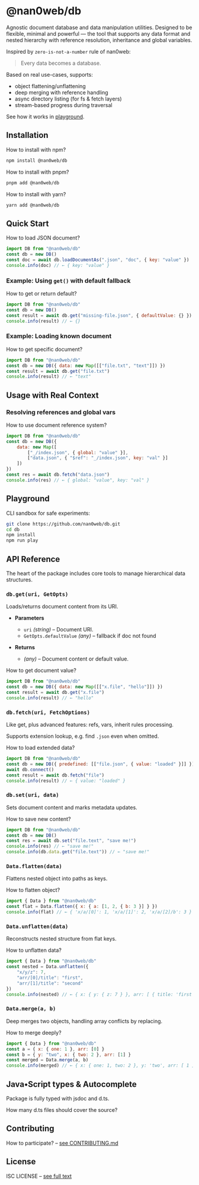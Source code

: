 # @nan0web/db

<!-- %PACKAGE_STATUS% -->

Agnostic document database and data manipulation utilities. Designed to be
flexible, minimal and powerful — the tool that supports any data format and
nested hierarchy with reference resolution, inheritance and global variables.

Inspired by `zero-is-not-a-number` rule of nan0web:
> Every data becomes a database.

Based on real use-cases, supports:
- object flattening/unflattening
- deep merging with reference handling
- async directory listing (for fs & fetch layers)
- stream-based progress during traversal

See how it works in [playground](#playground).

## Installation

How to install with npm?
```bash
npm install @nan0web/db
```

How to install with pnpm?
```bash
pnpm add @nan0web/db
```

How to install with yarn?
```bash
yarn add @nan0web/db
```

## Quick Start

How to load JSON document?
```js
import DB from "@nan0web/db"
const db = new DB()
const doc = await db.loadDocumentAs(".json", "doc", { key: "value" })
console.info(doc) // ← { key: "value" }
```
### Example: Using `get()` with default fallback

How to get or return default?
```js
import DB from "@nan0web/db"
const db = new DB()
const result = await db.get("missing-file.json", { defaultValue: {} })
console.info(result) // ← {}
```
### Example: Loading known document

How to get specific document?
```js
import DB from "@nan0web/db"
const db = new DB({ data: new Map([["file.txt", "text"]]) })
const result = await db.get("file.txt")
console.info(result) // ← "text"
```
## Usage with Real Context

### Resolving references and global vars

How to use document reference system?
```js
import DB from "@nan0web/db"
const db = new DB({
	data: new Map([
		["_/index.json", { global: "value" }],
		["data.json", { "$ref": "_/index.json", key: "val" }]
	])
})
const res = await db.fetch("data.json")
console.info(res) // ← { global: "value", key: "val" }
```
## Playground

CLI sandbox for safe experiments:
```bash
git clone https://github.com/nan0web/db.git
cd db
npm install
npm run play
```

## API Reference

The heart of the package includes core tools to manage hierarchical data structures.

### `db.get(uri, GetOpts)`
Loads/returns document content from its URI.

* **Parameters**
  * `uri` *(string)* – Document URI.
  * `GetOpts.defaultValue` *(any)* – fallback if doc not found

* **Returns**
  * *(any)* – Document content or default value.

How to get document value?
```js
import DB from "@nan0web/db"
const db = new DB({ data: new Map([["x.file", "hello"]]) })
const result = await db.get("x.file")
console.info(result) // ← "hello"
```
### `db.fetch(uri, FetchOptions)`
Like get, plus advanced features: refs, vars, inherit rules processing.

Supports extension lookup, e.g. find `.json` even when omitted.

How to load extended data?
```js
import DB from "@nan0web/db"
const db = new DB({ predefined: [["file.json", { value: "loaded" }]] })
await db.connect()
const result = await db.fetch("file")
console.info(result) // ← { value: "loaded" }
```
### `db.set(uri, data)`
Sets document content and marks metadata updates.

How to save new content?
```js
import DB from "@nan0web/db"
const db = new DB()
const res = await db.set("file.text", "save me!")
console.info(res) // ← "save me!"
console.info(db.data.get("file.text")) // ← "save me!"
```
### `Data.flatten(data)`
Flattens nested object into paths as keys.

How to flatten object?
```js
import { Data } from "@nan0web/db"
const flat = Data.flatten({ x: { a: [1, 2, { b: 3 }] } })
console.info(flat) // ← { 'x/a/[0]': 1, 'x/a/[1]': 2, 'x/a/[2]/b': 3 }
```
### `Data.unflatten(data)`
Reconstructs nested structure from flat keys.

How to unflatten data?
```js
import { Data } from "@nan0web/db"
const nested = Data.unflatten({
	"x/y/z": 7,
	"arr/[0]/title": "first",
	"arr/[1]/title": "second"
})
console.info(nested) // ← { x: { y: { z: 7 } }, arr: [ { title: 'first' }, { title: 'second' } ] }
```
### `Data.merge(a, b)`
Deep merges two objects, handling array conflicts by replacing.

How to merge deeply?
```js
import { Data } from "@nan0web/db"
const a = { x: { one: 1 }, arr: [0] }
const b = { y: "two", x: { two: 2 }, arr: [1] }
const merged = Data.merge(a, b)
console.info(merged) // ← { x: { one: 1, two: 2 }, y: 'two', arr: [ 1 ] }
```
## Java•Script types & Autocomplete
Package is fully typed with jsdoc and d.ts.

How many d.ts files should cover the source?

## Contributing

How to participate? – [see CONTRIBUTING.md]($pkgURL/blob/main/CONTRIBUTING.md)

## License

ISC LICENSE – [see full text]($pkgURL/blob/main/LICENSE)
